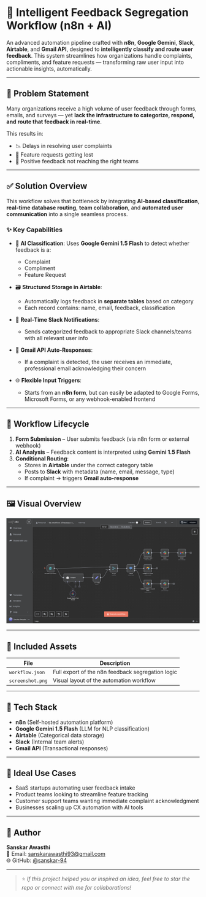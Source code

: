 # 🧠 Intelligent Feedback Segregation Workflow (n8n + AI)

An advanced automation pipeline crafted with **n8n**, **Google Gemini**, **Slack**, **Airtable**, and **Gmail API**, designed to **intelligently classify and route user feedback**. This system streamlines how organizations handle complaints, compliments, and feature requests — transforming raw user input into actionable insights, automatically.

---

## 🚩 Problem Statement

Many organizations receive a high volume of user feedback through forms, emails, and surveys — yet **lack the infrastructure to categorize, respond, and route that feedback in real-time**.

This results in:
- 📉 Delays in resolving user complaints  
- 🧩 Feature requests getting lost  
- 🌟 Positive feedback not reaching the right teams  

---

## ✅ Solution Overview

This workflow solves that bottleneck by integrating **AI-based classification**, **real-time database routing**, **team collaboration**, and **automated user communication** into a single seamless process.

### ✨ Key Capabilities

- 🧠 **AI Classification**: Uses **Google Gemini 1.5 Flash** to detect whether feedback is a:
  - Complaint
  - Compliment
  - Feature Request

- 🗃️ **Structured Storage in Airtable**:
  - Automatically logs feedback in **separate tables** based on category
  - Each record contains: name, email, feedback, classification

- 🔔 **Real-Time Slack Notifications**:
  - Sends categorized feedback to appropriate Slack channels/teams with all relevant user info

- 📧 **Gmail API Auto-Responses**:
  - If a complaint is detected, the user receives an immediate, professional email acknowledging their concern

- 🌐 **Flexible Input Triggers**:
  - Starts from an **n8n form**, but can easily be adapted to Google Forms, Microsoft Forms, or any webhook-enabled frontend

---

## 🔁 Workflow Lifecycle

1. **Form Submission** – User submits feedback (via n8n form or external webhook)
2. **AI Analysis** – Feedback content is interpreted using **Gemini 1.5 Flash**
3. **Conditional Routing**:
   - Stores in **Airtable** under the correct category table
   - Posts to **Slack** with metadata (name, email, message, type)
   - If complaint → triggers **Gmail auto-response**

---

## 🖼️ Visual Overview

![Workflow Screenshot](screenshot.png)

---

## 📂 Included Assets

| File | Description |
|------|-------------|
| `workflow.json` | Full export of the n8n feedback segregation logic |
| `screenshot.png` | Visual layout of the automation workflow |

---

## 🧰 Tech Stack

- **n8n** (Self-hosted automation platform)
- **Google Gemini 1.5 Flash** (LLM for NLP classification)
- **Airtable** (Categorical data storage)
- **Slack** (Internal team alerts)
- **Gmail API** (Transactional responses)

---

## 📌 Ideal Use Cases

- SaaS startups automating user feedback intake  
- Product teams looking to streamline feature tracking  
- Customer support teams wanting immediate complaint acknowledgment  
- Businesses scaling up CX automation with AI tools  

---

## 👤 Author

**Sanskar Awasthi**  
📧 Email: [sanskarawasthi93@gmail.com](mailto:sanskarawasthi93@gmail.com)  
🌐 GitHub: [@sanskar-94](https://github.com/sanskar-94)  

---

> ⭐ *If this project helped you or inspired an idea, feel free to star the repo or connect with me for collaborations!*


